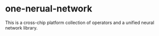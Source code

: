 # one-nerual-network
This is a cross-chip platform collection of operators and a unified neural network library.
